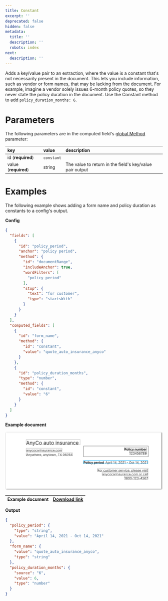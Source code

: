 ```yaml
---
title: Constant
excerpt: ''
deprecated: false
hidden: false
metadata:
  title: ''
  description: ''
  robots: index
next:
  description: ''
---
```

Adds a key/value pair to an extraction, where the value is a constant that's not necessarily present in the document. This lets you include information, such as vendor or form names, that may be lacking from the document. For example, imagine a vendor solely issues 6-month policy quotes, so they never state the policy duration in the document. Use the Constant method to add `policy_duration_months: 6`.

Parameters
====

The following parameters are in the computed field's [global Method](doc:computed-field-methods#parameters) parameter:

| key                  | value      | description                                              |
| :------------------- | :--------- | :------------------------------------------------------- |
| id (**required**)    | `constant` |                                                          |
| value (**required**) | string     | The value to return in the field's key/value pair output |

Examples
====

The following example shows adding a form name and policy duration as constants to a config's output.

**Config**

```json
{
  "fields": [
    {
      "id": "policy_period",
      "anchor": "policy period",
      "method": {
        "id": "documentRange",
        "includeAnchor": true,
        "wordFilters": [
          "policy period"
        ],
        "stop": {
          "text": "for customer",
          "type": "startsWith"
        }
      }
    }
  ],
  "computed_fields": [
    {
      "id": "form_name",
      "method": {
        "id": "constant",
        "value": "quote_auto_insurance_anyco"
      }
    },
    {
      "id": "policy_duration_months",
      "type": "number",
      "method": {
        "id": "constant",
        "value": "6"
      }
    }
  ]
}
```

**Example document**

![Click to enlarge](https://raw.githubusercontent.com/sensible-hq/sensible-docs/main/readme-sync/assets/v0/images/final/constant.png)

| Example document | [Download link](https://raw.githubusercontent.com/sensible-hq/sensible-docs/main/readme-sync/assets/v0/pdfs/auto_insurance_anyco.pdf) |
| ---------------- | ------------------------------------------------------------ |

**Output**

```json
{
  "policy_period": {
    "type": "string",
    "value": "April 14, 2021 - Oct 14, 2021"
  },
  "form_name": {
    "value": "quote_auto_insurance_anyco",
    "type": "string"
  },
  "policy_duration_months": {
    "source": "6",
    "value": 6,
    "type": "number"
  }
}
```